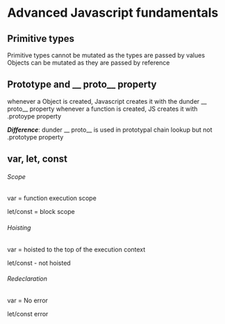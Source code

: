 # Advanced Javascript fundamentals


## Primitive types
Primitive types cannot be mutated as the types are passed by values
Objects can be mutated as they are passed by reference


## Prototype and __ proto__ property
whenever a Object is created, Javascript creates it with the dunder __ proto__ property
whenever a function is created, JS creates it with .protoype property

***Difference***: dunder __ proto__ is used in prototypal chain lookup but not .prototype property


## var, let, const
###### Scope 
var = function execution scope

let/const = block scope

###### Hoisting
var = hoisted to the top of the execution context

let/const - not hoisted

###### Redeclaration
var = No error

let/const error

